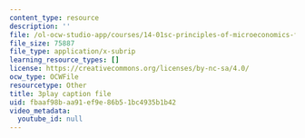 ```yaml
---
content_type: resource
description: ''
file: /ol-ocw-studio-app/courses/14-01sc-principles-of-microeconomics-fall-2011/fbaaf98baa91ef9e86b51bc4935b1b42_oju-1Ogh1ks.srt
file_size: 75887
file_type: application/x-subrip
learning_resource_types: []
license: https://creativecommons.org/licenses/by-nc-sa/4.0/
ocw_type: OCWFile
resourcetype: Other
title: 3play caption file
uid: fbaaf98b-aa91-ef9e-86b5-1bc4935b1b42
video_metadata:
  youtube_id: null
---
```

